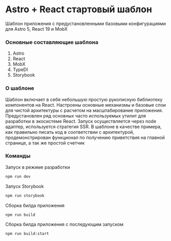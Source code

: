 # Astro + React стартовый шаблон
Шаблон приложения с предустановленными базовыми конфигурациями для Astro 5, React 19 и MobX

### Основные составляющие шаблона
1. Astro
2. React
3. MobX
4. TypeDI
5. Storybook

### О шаблоне
Шаблон включает в себя небольшую простую рукописную библиотеку компонентов на React. Настроены основные
механизмы и базовые слои для чистой архитектуры с расчетом на масштабирование приложения. Предустановлен 
ряд основных часто используемых утилит для разработки в экосистеме React. Запуск осуществляется через
node адаптер, используется стратегия SSR. В шаблоне в качестве примера, как правильно писать код в
соответствии с архитектурой, продемонстрирован функционал по получению приветствия на главной странице,
а так же простой счетчик

### Команды
Запуск в режиме разработки
```bash
npm run dev
```

Запуск Storybook
```bash
npm run storybook
```

Сборка билда приложения
```bash
npm run build
```

Сборка билда приложения с последующим запуском
```bash
npm run build:start
```